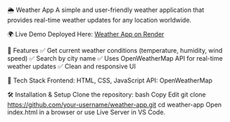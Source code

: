 🌦 Weather App
A simple and user-friendly weather application that provides real-time weather updates for any location worldwide.

🌍 Live Demo
Deployed Here: [Weather App on Render](https://weatherapp-9ose.onrender.com/)

🚀 Features
✅ Get current weather conditions (temperature, humidity, wind speed)
✅ Search by city name
✅ Uses OpenWeatherMap API for real-time weather updates
✅ Clean and responsive UI

🔧 Tech Stack
Frontend: HTML, CSS, JavaScript
API: OpenWeatherMap

🛠 Installation & Setup
Clone the repository:
bash
Copy
Edit
git clone https://github.com/your-username/weather-app.git
cd weather-app
Open index.html in a browser or use Live Server in VS Code.
